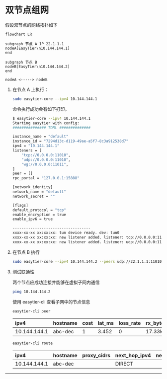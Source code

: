 
# 双节点组网

假设双节点的网络拓扑如下
   ```mermaid
   flowchart LR

   subgraph 节点 A IP 22.1.1.1
   nodeA[EasyTier\n10.144.144.1]
   end

   subgraph 节点 B
   nodeB[EasyTier\n10.144.144.2]
   end

   nodeA <-----> nodeB

   ```

1. 在节点 A 上执行：
   ```sh
   sudo easytier-core --ipv4 10.144.144.1
   ```
   命令执行成功会有如下打印。

   ```sh
   $ easytier-core --ipv4 10.144.144.1
   Starting easytier with config:
   ############### TOML ##############

   instance_name = "default"
   instance_id = "7294d13c-d119-49ae-a5f7-8c3a912538d7"
   ipv4 = "10.144.144.1"
   listeners = [
       "tcp://0.0.0.0:11010",
       "udp://0.0.0.0:11010",
       "wg://0.0.0.0:11011",
   ]
   peer = []
   rpc_portal = "127.0.0.1:15888"

   [network_identity]
   network_name = "default"
   network_secret = ""

   [flags]
   default_protocol = "tcp"
   enable_encryption = true
   enable_ipv6 = true

   -----------------------------------
   xxxx-xx-xx xx:xx:xx: tun device ready. dev: tun0
   xxxx-xx-xx xx:xx:xx: new listener added. listener: tcp://0.0.0.0:11010
   xxxx-xx-xx xx:xx:xx: new listener added. listener: udp://0.0.0.0:11010
   ````

2. 在节点 B 执行
   ```sh
   sudo easytier-core --ipv4 10.144.144.2 --peers udp://22.1.1.1:11010
   ```

3. 测试联通性

   两个节点应成功连接并能够在虚拟子网内通信
   ```sh
   ping 10.144.144.2
   ```

   使用 easytier-cli 查看子网中的节点信息
   ```sh
   easytier-cli peer
   ```
   | ipv4          | hostname | cost | lat_ms | loss_rate | rx_bytes | tx_bytes | tunnel_proto | nat_type | id        |
   | :------------ | :------- | :--- | :----- | :-------- | :------- | :------- | :----------- | :------- | :-------- |
   | 10.144.144.1  | abc-dec  | 1    | 3.452  | 0         | 17.33kB  | 20.42kB  | udp          | FullCone | 390879727 |
   
   ```sh
   easytier-cli route
   ```
   | ipv4         | hostname | proxy_cidrs | next_hop_ipv4 | next_hop_hostname | next_hop_lat | cost |
   | :----------- | :------- | :---------- | :------------ | :---------------- | :----------- | :--- |
   | 10.144.144.1 | abc-dec  |             | DIRECT        |                   | 3.646        | 1    |

---